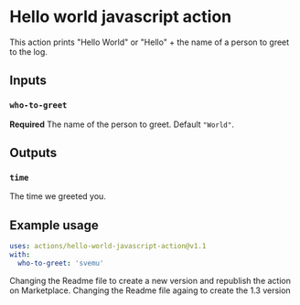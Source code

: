 # Hello world javascript action

This action prints "Hello World" or "Hello" + the name of a person to greet to the log.

## Inputs

### `who-to-greet`

**Required** The name of the person to greet. Default `"World"`.

## Outputs

### `time`

The time we greeted you.

## Example usage

```yaml
uses: actions/hello-world-javascript-action@v1.1
with:
  who-to-greet: 'svemu'
```
Changing the Readme file to create a new version and republish the action on Marketplace.
Changing the Readme file againg to create the 1.3 version 
